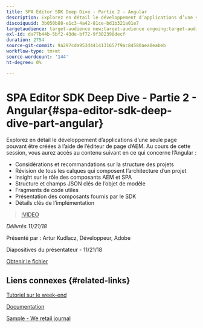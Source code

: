 ```yaml
---
title: SPA Editor SDK Deep Dive - Partie 2 - Angular
description: Explorez en détail le développement d’applications d’une seule page pouvant être créées à l’aide de l’éditeur de page d’AEM.
discoiquuid: 3b050b88-e1c3-4a42-81ce-bd1b321a01e7
targetaudience: target-audience new;target-audience ongoing;target-audience upgrader
exl-id: da77b44b-5bf2-43de-bf72-9f302398decf
duration: 2754
source-git-commit: 9a297cda953d4414131657f9ac84580aea0eabeb
workflow-type: tm+mt
source-wordcount: '144'
ht-degree: 0%

---
```


# SPA Editor SDK Deep Dive - Partie 2 - Angular{#spa-editor-sdk-deep-dive-part-angular}

Explorez en détail le développement d’applications d’une seule page pouvant être créées à l’aide de l’éditeur de page d’AEM. Au cours de cette session, vous aurez accès au contenu suivant en ce qui concerne l’Angular :

* Considérations et recommandations sur la structure des projets
* Révision de tous les calques qui composent l’architecture d’un projet
* Insight sur le rôle des composants AEM et SPA
* Structure et champs JSON clés de l’objet de modèle
* Fragments de code utiles
* Présentation des composants fournis par le SDK
* Détails clés de l’implémentation

>[!VIDEO](https://video.tv.adobe.com/v/25503/?quality-9)

*Délivrés 11/21/18*

Présenté par : Artur Kudlacz, Développeur, Adobe

Diapositives du présentateur - 11/21/18

[Obtenir le fichier](assets/aem-gems-aem-spaeditorangular-112118.pdf)

## Liens connexes {#related-links}

[Tutoriel sur le week-end](https://experienceleague.adobe.com/docs/experience-manager-learn/getting-started-wknd-tutorial-develop/overview.html?lang=fr)

[Documentation](https://helpx.adobe.com/fr/experience-manager/6-4/sites/developing/using/spa-overview.html)

[Sample - We retail journal](https://github.com/adobe/aem-sample-we-retail-journal)

<!--
[Get back to the Overview](https://helpx.adobe.com/fr/experience-manager/kt/eseminars/gems/aem-index.html)
-->
